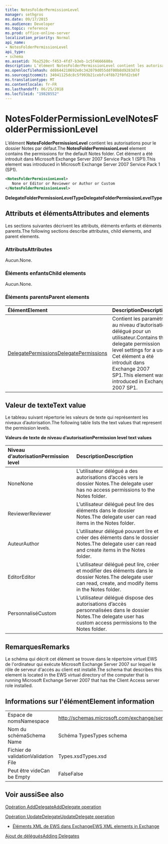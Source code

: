 ```yaml
---
title: NotesFolderPermissionLevel
manager: sethgros
ms.date: 09/17/2015
ms.audience: Developer
ms.topic: reference
ms.prod: office-online-server
localization_priority: Normal
api_name:
- NotesFolderPermissionLevel
api_type:
- schema
ms.assetid: 76a2520c-f453-4fd7-b3eb-1c5f4666680a
description: L’élément NotesFolderPermissionLevel contient les autorisations pour le dossier Notes par défaut. Cet élément a été introduit dans Microsoft Exchange Server 2007 Service Pack 1 (SP1).
ms.openlocfilehash: dd8644210692e0c342079d055ddf00b8d9283d7d
ms.sourcegitcommit: 34041125dc8c5f993b21cebfc4f8b72f0fd2cb6f
ms.translationtype: MT
ms.contentlocale: fr-FR
ms.lasthandoff: 06/25/2018
ms.locfileid: "19828552"
---
```

# <a name="notesfolderpermissionlevel"></a><span data-ttu-id="6a547-104">NotesFolderPermissionLevel</span><span class="sxs-lookup"><span data-stu-id="6a547-104">NotesFolderPermissionLevel</span></span>

<span data-ttu-id="6a547-105">L’élément **NotesFolderPermissionLevel** contient les autorisations pour le dossier Notes par défaut.</span><span class="sxs-lookup"><span data-stu-id="6a547-105">The **NotesFolderPermissionLevel** element contains the permissions for the default Notes folder.</span></span> <span data-ttu-id="6a547-106">Cet élément a été introduit dans Microsoft Exchange Server 2007 Service Pack 1 (SP1).</span><span class="sxs-lookup"><span data-stu-id="6a547-106">This element was introduced in Microsoft Exchange Server 2007 Service Pack 1 (SP1).</span></span> 
  
```xml
<NotesFolderPermissionLevel>
   None or Editor or Reviewer or Author or Custom
</NotesFolderPermissionLevel>
```

 <span data-ttu-id="6a547-107">**DelegateFolderPermissionLevelType**</span><span class="sxs-lookup"><span data-stu-id="6a547-107">**DelegateFolderPermissionLevelType**</span></span>
## <a name="attributes-and-elements"></a><span data-ttu-id="6a547-108">Attributs et éléments</span><span class="sxs-lookup"><span data-stu-id="6a547-108">Attributes and elements</span></span>

<span data-ttu-id="6a547-109">Les sections suivantes décrivent les attributs, éléments enfants et éléments parents.</span><span class="sxs-lookup"><span data-stu-id="6a547-109">The following sections describe attributes, child elements, and parent elements.</span></span>
  
### <a name="attributes"></a><span data-ttu-id="6a547-110">Attributs</span><span class="sxs-lookup"><span data-stu-id="6a547-110">Attributes</span></span>

<span data-ttu-id="6a547-111">Aucun.</span><span class="sxs-lookup"><span data-stu-id="6a547-111">None.</span></span>
  
### <a name="child-elements"></a><span data-ttu-id="6a547-112">Éléments enfants</span><span class="sxs-lookup"><span data-stu-id="6a547-112">Child elements</span></span>

<span data-ttu-id="6a547-113">Aucun.</span><span class="sxs-lookup"><span data-stu-id="6a547-113">None.</span></span>
  
### <a name="parent-elements"></a><span data-ttu-id="6a547-114">Éléments parents</span><span class="sxs-lookup"><span data-stu-id="6a547-114">Parent elements</span></span>

|<span data-ttu-id="6a547-115">**Élément**</span><span class="sxs-lookup"><span data-stu-id="6a547-115">**Element**</span></span>|<span data-ttu-id="6a547-116">**Description**</span><span class="sxs-lookup"><span data-stu-id="6a547-116">**Description**</span></span>|
|:-----|:-----|
|[<span data-ttu-id="6a547-117">DelegatePermissions</span><span class="sxs-lookup"><span data-stu-id="6a547-117">DelegatePermissions</span></span>](delegatepermissions.md) <br/> |<span data-ttu-id="6a547-118">Contient les paramètres au niveau d’autorisation délégué pour un utilisateur.</span><span class="sxs-lookup"><span data-stu-id="6a547-118">Contains the delegate permission level settings for a user.</span></span> <span data-ttu-id="6a547-119">Cet élément a été introduit dans Exchange 2007 SP1.</span><span class="sxs-lookup"><span data-stu-id="6a547-119">This element was introduced in Exchange 2007 SP1.</span></span>  <br/> |
   
## <a name="text-value"></a><span data-ttu-id="6a547-120">Valeur de texte</span><span class="sxs-lookup"><span data-stu-id="6a547-120">Text value</span></span>

<span data-ttu-id="6a547-121">Le tableau suivant répertorie les valeurs de texte qui représentent les niveaux d’autorisation.</span><span class="sxs-lookup"><span data-stu-id="6a547-121">The following table lists the text values that represent the permission levels.</span></span>
  
<span data-ttu-id="6a547-122">**Valeurs de texte de niveau d’autorisation**</span><span class="sxs-lookup"><span data-stu-id="6a547-122">**Permission level text values**</span></span>

|<span data-ttu-id="6a547-123">**Niveau d’autorisation**</span><span class="sxs-lookup"><span data-stu-id="6a547-123">**Permission level**</span></span>|<span data-ttu-id="6a547-124">**Description**</span><span class="sxs-lookup"><span data-stu-id="6a547-124">**Description**</span></span>|
|:-----|:-----|
|<span data-ttu-id="6a547-125">None</span><span class="sxs-lookup"><span data-stu-id="6a547-125">None</span></span>  <br/> |<span data-ttu-id="6a547-126">L’utilisateur délégué a des autorisations d’accès vers le dossier Notes.</span><span class="sxs-lookup"><span data-stu-id="6a547-126">The delegate user has no access permissions to the Notes folder.</span></span>  <br/> |
|<span data-ttu-id="6a547-127">Reviewer</span><span class="sxs-lookup"><span data-stu-id="6a547-127">Reviewer</span></span>  <br/> |<span data-ttu-id="6a547-128">L’utilisateur délégué peut lire des éléments dans le dossier Notes.</span><span class="sxs-lookup"><span data-stu-id="6a547-128">The delegate user can read items in the Notes folder.</span></span>  <br/> |
|<span data-ttu-id="6a547-129">Auteur</span><span class="sxs-lookup"><span data-stu-id="6a547-129">Author</span></span>  <br/> |<span data-ttu-id="6a547-130">L’utilisateur délégué pouvant lire et créer des éléments dans le dossier Notes.</span><span class="sxs-lookup"><span data-stu-id="6a547-130">The delegate user can read and create items in the Notes folder.</span></span>  <br/> |
|<span data-ttu-id="6a547-131">Editor</span><span class="sxs-lookup"><span data-stu-id="6a547-131">Editor</span></span>  <br/> |<span data-ttu-id="6a547-132">L’utilisateur délégué peut lire, créer et modifier des éléments dans le dossier Notes.</span><span class="sxs-lookup"><span data-stu-id="6a547-132">The delegate user can read, create, and modify items in the Notes folder.</span></span>  <br/> |
|<span data-ttu-id="6a547-133">Personnalisé</span><span class="sxs-lookup"><span data-stu-id="6a547-133">Custom</span></span>  <br/> |<span data-ttu-id="6a547-134">L’utilisateur délégué dispose des autorisations d’accès personnalisées dans le dossier Notes.</span><span class="sxs-lookup"><span data-stu-id="6a547-134">The delegate user has custom access permissions to the Notes folder.</span></span>  <br/> |
   
## <a name="remarks"></a><span data-ttu-id="6a547-135">Remarques</span><span class="sxs-lookup"><span data-stu-id="6a547-135">Remarks</span></span>

<span data-ttu-id="6a547-136">Le schéma qui décrit cet élément se trouve dans le répertoire virtuel EWS de l'ordinateur qui exécute Microsoft Exchange Server 2007 sur lequel le rôle de serveur d'accès au client est installé.</span><span class="sxs-lookup"><span data-stu-id="6a547-136">The schema that describes this element is located in the EWS virtual directory of the computer that is running Microsoft Exchange Server 2007 that has the Client Access server role installed.</span></span>
  
## <a name="element-information"></a><span data-ttu-id="6a547-137">Informations sur l'élément</span><span class="sxs-lookup"><span data-stu-id="6a547-137">Element information</span></span>

|||
|:-----|:-----|
|<span data-ttu-id="6a547-138">Espace de noms</span><span class="sxs-lookup"><span data-stu-id="6a547-138">Namespace</span></span>  <br/> |http://schemas.microsoft.com/exchange/services/2006/types  <br/> |
|<span data-ttu-id="6a547-139">Nom du schéma</span><span class="sxs-lookup"><span data-stu-id="6a547-139">Schema Name</span></span>  <br/> |<span data-ttu-id="6a547-140">Schéma Types</span><span class="sxs-lookup"><span data-stu-id="6a547-140">Types schema</span></span>  <br/> |
|<span data-ttu-id="6a547-141">Fichier de validation</span><span class="sxs-lookup"><span data-stu-id="6a547-141">Validation File</span></span>  <br/> |<span data-ttu-id="6a547-142">Types.xsd</span><span class="sxs-lookup"><span data-stu-id="6a547-142">Types.xsd</span></span>  <br/> |
|<span data-ttu-id="6a547-143">Peut être vide</span><span class="sxs-lookup"><span data-stu-id="6a547-143">Can be Empty</span></span>  <br/> |<span data-ttu-id="6a547-144">False</span><span class="sxs-lookup"><span data-stu-id="6a547-144">False</span></span>  <br/> |
   
## <a name="see-also"></a><span data-ttu-id="6a547-145">Voir aussi</span><span class="sxs-lookup"><span data-stu-id="6a547-145">See also</span></span>



[<span data-ttu-id="6a547-146">Opération AddDelegate</span><span class="sxs-lookup"><span data-stu-id="6a547-146">AddDelegate operation</span></span>](adddelegate-operation.md)
  
[<span data-ttu-id="6a547-147">Opération UpdateDelegate</span><span class="sxs-lookup"><span data-stu-id="6a547-147">UpdateDelegate operation</span></span>](updatedelegate-operation.md)


- [<span data-ttu-id="6a547-148">Éléments XML de EWS dans Exchange</span><span class="sxs-lookup"><span data-stu-id="6a547-148">EWS XML elements in Exchange</span></span>](ews-xml-elements-in-exchange.md)


[<span data-ttu-id="6a547-149">Ajout de délégués</span><span class="sxs-lookup"><span data-stu-id="6a547-149">Adding Delegates</span></span>](http://msdn.microsoft.com/library/3a744150-66a3-4a13-9433-793603ba5038%28Office.15%29.aspx)

